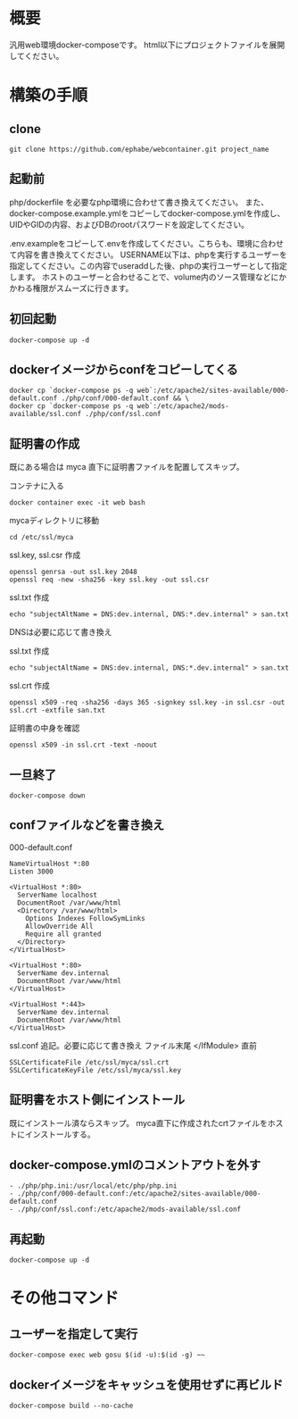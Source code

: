 # 概要

汎用web環境docker-composeです。
html以下にプロジェクトファイルを展開してください。

# 構築の手順

## clone
```
git clone https://github.com/ephabe/webcontainer.git project_name
```

## 起動前
php/dockerfile を必要なphp環境に合わせて書き換えてください。
また、docker-compose.example.ymlをコピーしてdocker-compose.ymlを作成し、UIDやGIDの内容、およびDBのrootパスワードを設定してください。

.env.exampleをコピーして.envを作成してください。こちらも、環境に合わせて内容を書き換えてください。
USERNAME以下は、phpを実行するユーザーを指定してください。この内容でuseraddした後、phpの実行ユーザーとして指定します。
ホストのユーザーと合わせることで、volume内のソース管理などにかかわる権限がスムーズに行きます。

## 初回起動
```
docker-compose up -d
```

## dockerイメージからconfをコピーしてくる
```
docker cp `docker-compose ps -q web`:/etc/apache2/sites-available/000-default.conf ./php/conf/000-default.conf && \
docker cp `docker-compose ps -q web`:/etc/apache2/mods-available/ssl.conf ./php/conf/ssl.conf
```

## 証明書の作成
既にある場合は myca 直下に証明書ファイルを配置してスキップ。

コンテナに入る
```
docker container exec -it web bash
```

mycaディレクトリに移動
```
cd /etc/ssl/myca
```

ssl.key, ssl.csr 作成
```
openssl genrsa -out ssl.key 2048
openssl req -new -sha256 -key ssl.key -out ssl.csr
```

ssl.txt 作成
```
echo "subjectAltName = DNS:dev.internal, DNS:*.dev.internal" > san.txt
```
DNSは必要に応じて書き換え

ssl.txt 作成
```
echo "subjectAltName = DNS:dev.internal, DNS:*.dev.internal" > san.txt
```

ssl.crt 作成
```
openssl x509 -req -sha256 -days 365 -signkey ssl.key -in ssl.csr -out ssl.crt -extfile san.txt
```

証明書の中身を確認
```
openssl x509 -in ssl.crt -text -noout
```

## 一旦終了
```
docker-compose down
```

## confファイルなどを書き換え
000-default.conf
```
NameVirtualHost *:80
Listen 3000

<VirtualHost *:80>
  ServerName localhost
  DocumentRoot /var/www/html
  <Directory /var/www/html>
    Options Indexes FollowSymLinks
    AllowOverride All
    Require all granted
  </Directory>
</VirtualHost>

<VirtualHost *:80>
  ServerName dev.internal
  DocumentRoot /var/www/html
</VirtualHost>

<VirtualHost *:443>
  ServerName dev.internal
  DocumentRoot /var/www/html
</VirtualHost>
```

ssl.conf
追記。必要に応じて書き換え
ファイル末尾 &lt;/IfModule&gt; 直前
```
SSLCertificateFile /etc/ssl/myca/ssl.crt
SSLCertificateKeyFile /etc/ssl/myca/ssl.key
```

## 証明書をホスト側にインストール
既にインストール済ならスキップ。
myca直下に作成されたcrtファイルをホストにインストールする。

## docker-compose.ymlのコメントアウトを外す
```
- ./php/php.ini:/usr/local/etc/php/php.ini
- ./php/conf/000-default.conf:/etc/apache2/sites-available/000-default.conf
- ./php/conf/ssl.conf:/etc/apache2/mods-available/ssl.conf
```

## 再起動
```
docker-compose up -d
```

# その他コマンド

## ユーザーを指定して実行
```
docker-compose exec web gosu $(id -u):$(id -g) ~~
```

## dockerイメージをキャッシュを使用せずに再ビルド
```
docker-compose build --no-cache
```